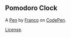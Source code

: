 Pomodoro Clock
--------------


A [Pen](https://codepen.io/franquito/pen/pRjqVM) by [Franco](http://codepen.io/franquito) on [CodePen](http://codepen.io/).

[License](https://codepen.io/franquito/pen/pRjqVM/license).